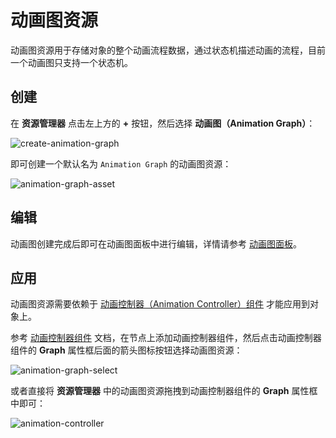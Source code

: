 # 动画图资源

动画图资源用于存储对象的整个动画流程数据，通过状态机描述动画的流程，目前一个动画图只支持一个状态机。

## 创建

在 **资源管理器** 点击左上方的 **+** 按钮，然后选择 **动画图（Animation Graph）**：

![create-animation-graph](animation-graph/create-animation-graph.png)

即可创建一个默认名为 `Animation Graph` 的动画图资源：

![animation-graph-asset](animation-graph/animation-graph-asset.png)

## 编辑

动画图创建完成后即可在动画图面板中进行编辑，详情请参考 [动画图面板](animation-graph-panel.md)。

## 应用

动画图资源需要依赖于 [动画控制器（Animation Controller）组件](animation-controller.md) 才能应用到对象上。

参考 [动画控制器组件](animation-controller.md) 文档，在节点上添加动画控制器组件，然后点击动画控制器组件的 **Graph** 属性框后面的箭头图标按钮选择动画图资源：

![animation-graph-select](animation-graph/animation-graph-select.png)

或者直接将 **资源管理器** 中的动画图资源拖拽到动画控制器组件的 **Graph** 属性框中即可：

![animation-controller](animation-graph/animation-controller.png)
